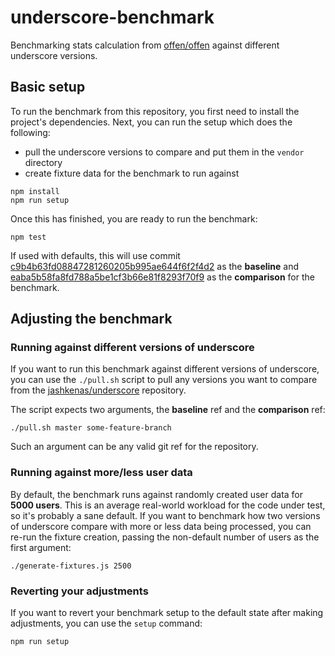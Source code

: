 # underscore-benchmark
Benchmarking stats calculation from [offen/offen](https://github.com/offen/offen) against different underscore versions.

## Basic setup

To run the benchmark from this repository, you first need to install the project's dependencies. Next, you can run the setup which does the following:
- pull the underscore versions to compare and put them in the `vendor` directory
- create fixture data for the benchmark to run against

```
npm install
npm run setup
```

Once this has finished, you are ready to run the benchmark:

```
npm test
```

If used with defaults, this will use commit [c9b4b63fd08847281260205b995ae644f6f2f4d2][baseline] as the __baseline__ and [eaba5b58fa8fd788a5be1cf3b66e81f8293f70f9][comparison] as the __comparison__ for the benchmark.

[baseline]: https://github.com/jashkenas/underscore/blob/c9b4b63fd08847281260205b995ae644f6f2f4d2/underscore.js
[comparison]: https://github.com/jashkenas/underscore/blob/eaba5b58fa8fd788a5be1cf3b66e81f8293f70f9/underscore.js

## Adjusting the benchmark

### Running against different versions of underscore

If you want to run this benchmark against different versions of underscore, you can use the `./pull.sh` script to pull any versions you want to compare from the [jashkenas/underscore][underscore-repo] repository.

The script expects two arguments, the __baseline__ ref and the __comparison__ ref:

```
./pull.sh master some-feature-branch
```

Such an argument can be any valid git ref for the repository.

[underscore-repo]: https://github.com/jashkenas/underscore

### Running against more/less user data

By default, the benchmark runs against randomly created user data for __5000 users__. This is an average real-world workload for the code under test, so it's probably a sane default. If you want to benchmark how two versions of underscore compare with more or less data being processed, you can re-run the fixture creation, passing the non-default number of users as the first argument:

```
./generate-fixtures.js 2500
```

### Reverting your adjustments

If you want to revert your benchmark setup to the default state after making adjustments, you can use the `setup` command:

```
npm run setup
```
